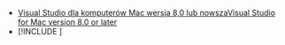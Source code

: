 * [<span data-ttu-id="4de10-101">Visual Studio dla komputerów Mac wersja 8,0 lub nowsza</span><span class="sxs-lookup"><span data-stu-id="4de10-101">Visual Studio for Mac version 8.0 or later</span></span>](https://visualstudio.microsoft.com/vs/mac/)
* [!INCLUDE [](~/includes/3.0-SDK.md)]
